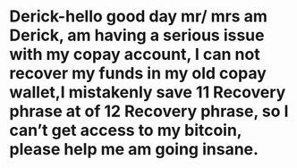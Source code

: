 # Derick-hello good day mr/ mrs am Derick, am having a serious issue with my copay account, I can not recover my funds in my old copay wallet,I mistakenly save 11 Recovery phrase at of 12 Recovery phrase, so I can’t get access to my bitcoin, please help me am going insane.
